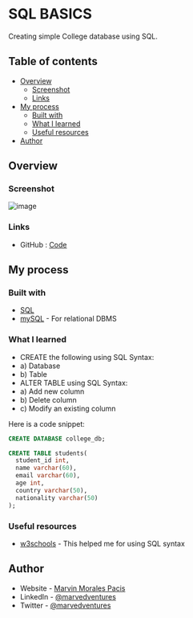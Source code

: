 # SQL BASICS

Creating simple College database using SQL.

## Table of contents

- [Overview](#overview)
  - [Screenshot](#screenshot)
  - [Links](#links)
- [My process](#my-process)
  - [Built with](#built-with)
  - [What I learned](#what-i-learned)
  - [Useful resources](#useful-resources)
- [Author](#author)

## Overview

### Screenshot

![image](https://user-images.githubusercontent.com/108392678/215437020-e34f6451-3362-486b-8cc2-7cbbecd24cd5.png)


### Links

- GitHub : [Code](https://github.com/marvedventures/sql-basics)

## My process

### Built with

- [SQL](https://beta.reactjs.org/)
- [mySQL](https://www.mysql.com/) - For relational DBMS

### What I learned

- CREATE the following using SQL Syntax:
- a) Database
- b) Table
- ALTER TABLE using SQL Syntax:
- a) Add new column
- b) Delete column
- c) Modify an existing column

Here is a code snippet: 

```sql
CREATE DATABASE college_db;

CREATE TABLE students(
  student_id int,
  name varchar(60),
  email varchar(60),
  age int,
  country varchar(50),
  nationality varchar(50)
);
```

### Useful resources

- [w3schools](https://www.w3schools.com/sql/sql_create_db.asp) - This helped me for using SQL syntax

## Author

- Website - [Marvin Morales Pacis](https://marvin-morales-pacis.vercel.app/)
- LinkedIn - [@marvedventures](https://www.linkedin.com/in/marvedventures/)
- Twitter - [@marvedventures](https://www.twitter.com/marvedventures)
